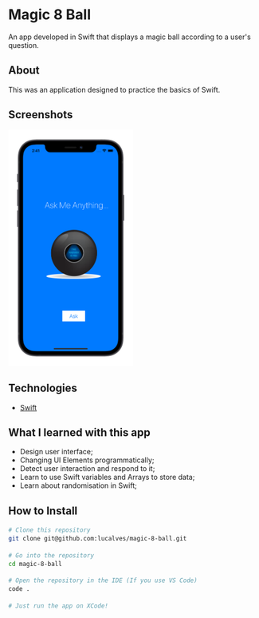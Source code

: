 <h1>Magic 8 Ball</h1>

<p>An app developed in Swift that displays a magic ball according to a user's question.</p>

## About

This was an application designed to practice the basics of Swift.

## Screenshots

<img src=".github/simulator-screenshot.png" width="250" />

## Technologies

- [Swift](https://swift.org/)

## What I learned with this app

- Design user interface;
- Changing UI Elements programmatically;
- Detect user interaction and respond to it;
- Learn to use Swift variables and Arrays to store data;
- Learn about randomisation in Swift;

## How to Install

```bash
# Clone this repository
git clone git@github.com:lucalves/magic-8-ball.git

# Go into the repository
cd magic-8-ball

# Open the repository in the IDE (If you use VS Code)
code .

# Just run the app on XCode!
```

